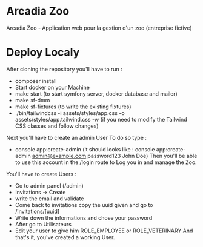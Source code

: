 # Arcadia Zoo

Arcadia Zoo - Application web pour la gestion d'un zoo (entreprise fictive)

# Deploy Localy

After cloning the repository you'll have to run :

- composer install
- Start docker on your Machine
- make start (to start symfony server, docker database and mailer)
- make sf-dmm
- make sf-fixtures (to write the existing fixtures)
- ./bin/tailwindcss -i assets/styles/app.css -o assets/styles/app.tailwind.css -w (if you need to modify the Tailwind CSS classes and follow changes)

Next you'll have to create an admin User
To do so type :

- console app:create-admin <email> <password> <First Name> <Last Name> (it should looks like : console app:create-admin admin@example.com password123 John Doe)
  Then you'll be able to use this account in the /login route to Log you in and manage the Zoo.

You'll have to create Users :

- Go to admin panel (/admin)
- Invitations -> Create
- write the email and validate
- Come back to invitations copy the uuid given and go to /invitations/[uuid]
- Write down the informations and chose your password
- After go to Utilisateurs
- Edit your user to give him ROLE_EMPLOYEE or ROLE_VETERINARY
  And that's it, you've created a working User.
